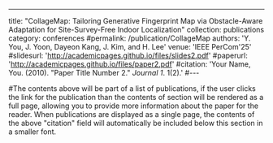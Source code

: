 ---
title: "CollageMap: Tailoring Generative Fingerprint Map via Obstacle-Aware Adaptation for Site-Survey-Free Indoor Localization"
collection: publications
category: conferences
#permalink: /publication/CollageMap
authors: 'Y. You, J. Yoon, Dayeon Kang, J. Kim, and H. Lee'
venue: 'IEEE PerCom'25'
#slidesurl: 'http://academicpages.github.io/files/slides2.pdf'
#paperurl: 'http://academicpages.github.io/files/paper2.pdf'
#citation: 'Your Name, You. (2010). &quot;Paper Title Number 2.&quot; <i>Journal 1</i>. 1(2).'
#---

#The contents above will be part of a list of publications, if the user clicks the link for the publication than the contents of section will be rendered as a full page, allowing you to provide more information about the paper for the reader. When publications are displayed as a single page, the contents of the above "citation" field will automatically be included below this section in a smaller font.